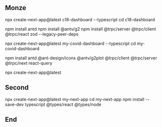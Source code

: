 ## Monze

npx create-next-app@latest c18-dashboard --typescript
cd c18-dashboard

npm install antd
npm install @antv/g2
npm install @trpc/server @trpc/client @trpc/react zod  --legacy-peer-deps




npx create-next-app@latest my-covid-dashboard --typescript
cd my-covid-dashboard

npm install antd @ant-design/icons @antv/g2plot @trpc/client @trpc/server @trpc/next react-query



npx create-next-app@latest


## Second

npx create-next-app@latest my-next-app
cd my-next-app
npm install --save-dev typescript @types/react @types/node



## End

